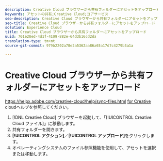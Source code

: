 ```yaml
---
description: Creative Cloud ブラウザーから共有フォルダーにアセットをアップロードします。
keywords: アセットの共有;Creative Cloud;コアサービス
seo-description: Creative Cloud ブラウザーから共有フォルダーにアセットをアップロードします。
seo-title: Creative Cloud ブラウザーから共有フォルダーにアセットをアップロード
solution: Experience Cloud
title: Creative Cloud ブラウザーから共有フォルダーにアセットをアップロード
uuid: 701e28ed-4d1f-4109-882e-64d3b16cd2da
translation-type: tm+mt
source-git-commit: 979b2202a70e2a5362aa86a65a17d7c4279b3a1a

---
```



# Creative Cloud ブラウザーから共有フォルダーにアセットをアップロード

https://helpx.adobe.com/creative-cloud/help/sync-files.html [for Creative](https://helpx.adobe.com/creative-cloud/help/sync-files.html) cloudヘルプを参照してください。

1. [!DNL Creative Cloud] ブラウザーを起動して、「[!UICONTROL Creative Cloud ファイル]」に移動します。
1. 共有フォルダーを開きます。
1. **[!UICONTROL アクション]**／**[!UICONTROL アップロード]**&#x200B;をクリックします。
1. オペレーティングシステムのファイル参照機能を使用して、アセットを選択または移動します。
